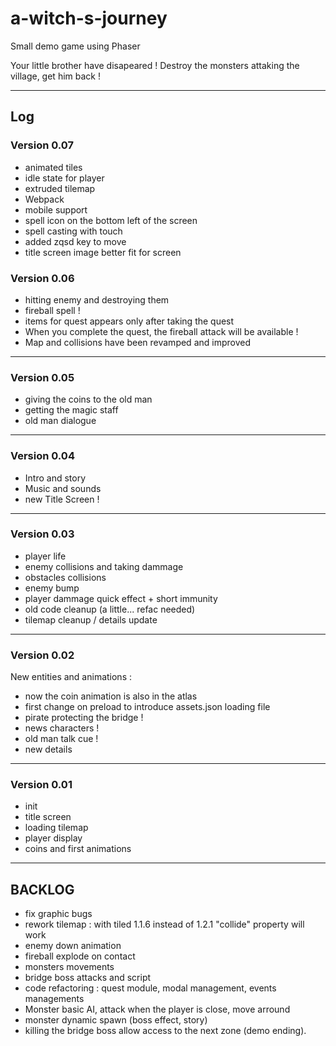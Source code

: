 # a-witch-s-journey
Small demo game using Phaser

Your little brother have disapeared !
Destroy the monsters attaking the village, get him back !

----------------------
## Log

### Version 0.07
- animated tiles
- idle state for player
- extruded tilemap
- Webpack
- mobile support
- spell icon on the bottom left of the screen
- spell casting with touch
- added zqsd key to move
- title screen image better fit for screen


### Version 0.06
- hitting enemy and destroying them
- fireball spell !
- items for quest appears only after taking the quest
- When you complete the quest, the fireball attack will be available !
- Map and collisions have been revamped and improved

----------------------

### Version 0.05
- giving the coins to the old man
- getting the magic staff
- old man dialogue

----------------------

### Version 0.04
- Intro and story
- Music and sounds
- new Title Screen !

----------------------

### Version 0.03
- player life
- enemy collisions and taking dammage
- obstacles collisions
- enemy bump
- player dammage quick effect + short immunity
- old code cleanup (a little... refac needed)
- tilemap cleanup / details update

----------------------

### Version 0.02
New entities and animations :
- now the coin animation is also in the atlas
- first change on preload to introduce assets.json loading file
- pirate protecting the bridge !
- news characters !
- old man talk cue !
- new details

----------------------

### Version 0.01
- init
- title screen
- loading tilemap
- player display
- coins and first animations

----------------------

## BACKLOG
- fix graphic bugs
- rework tilemap : with tiled 1.1.6 instead of 1.2.1 "collide" property will work
- enemy down animation
- fireball explode on contact
- monsters movements
- bridge boss attacks and script
- code refactoring : quest module, modal management, events managements
- Monster basic AI, attack when the player is close, move arround
- monster dynamic spawn (boss effect, story)
- killing the bridge boss allow access to the next zone (demo ending).
